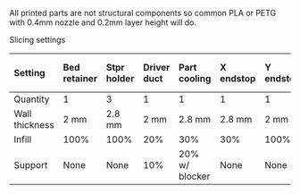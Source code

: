 All printed parts are not structural components so common PLA or PETG with 0.4mm nozzle and 0.2mm layer height will do.

Slicing settings

|Setting        | Bed retainer | Stpr holder  | Driver duct  | Part cooling | X endstop    | Y endstop    | Y endstop alt|
|:--------------|:-------------|:-------------|:-------------|:-------------|:-------------|:-------------|:-------------|
|Quantity       |1             |3             |1             |1             |1             |1             |1             |
|Wall thickness |2  mm         |2.8 mm        |2 mm          |2.8 mm        |2.8 mm        |2 mm          |2 mm          |
|Infill         |100%          |100%          |20%           |30%           |30%           |100%          |100%          |
|Support        |None          |None          |10%           |20% w/ blocker|None          |None          |20%           |


